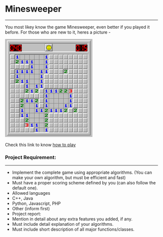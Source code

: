 # Minesweeper
- - - -

You most likey know the game Minesweeper, even better if you played it before. For those who are new to it, heres a picture - 

![Alt text](./minesweeper.png "Minesweeper")

Check this link to know [how to play](http://www.wikihow.com/Play-Minesweeper)

### Project Requirement:
- - - -
* Implement the complete game using appropriate algorithms. (You can make your own algorithm, but must be efficient and fast)
* Must have a proper scoring scheme defined by you (can also follow the default one).
* Allowed languages
*	C++, Java
*	Python, Javascript, PHP
*	Other (inform first)
* Project report:
*	Mention in detail about any extra features you added, if any.
*	Must include detail explanation of your algorithms.
*	Must include short description of all major functions/classes.

